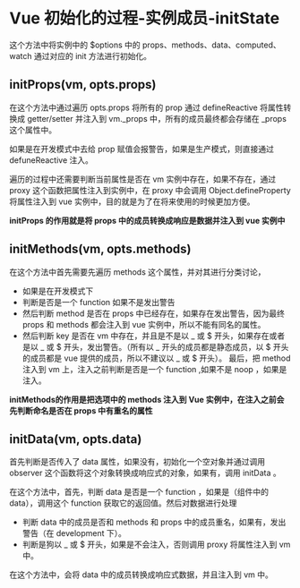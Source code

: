# Vue 初始化的过程-实例成员-initState

这个方法中将实例中的 $options 中的 props、methods、data、computed、watch 通过对应的 init 方法进行初始化。

## initProps(vm, opts.props)

在这个方法中通过遍历 opts.props 将所有的 prop 通过 defineReactive 将属性转换成 getter/setter 并注入到 vm._props 中，所有的成员最终都会存储在 _props 这个属性中。

如果是在开发模式中去给 prop 赋值会报警告，如果是生产模式，则直接通过 defuneReactive 注入。

遍历的过程中还需要判断当前属性是否在 vm 实例中存在，如果不存在，通过 proxy 这个函数把属性注入到实例中，在 proxy 中会调用 Object.defineProperty 将属性注入到 vue 实例中，目的就是为了在将来使用的时候更加方便。

**initProps 的作用就是将 props 中的成员转换成响应是数据并注入到 vue 实例中**

## initMethods(vm, opts.methods)

在这个方法中首先需要先遍历 methods 这个属性，并对其进行分类讨论，

- 如果是在开发模式下
 - 判断是否是一个 function 如果不是发出警告
 - 然后判断 method 是否在 props 中已经存在，如果存在发出警告，因为最终 props 和 methods 都会注入到 vue 实例中，所以不能有同名的属性。
 - 然后判断 key 是否在 vm 中存在，并且是不是以 _ 或 $ 开头，如果存在或者是以 _ 或 $ 开头，发出警告。（所有以 _ 开头的成员都是静态成员，以 $ 开头的成员都是 vue 提供的成员，所以不建议以 _ 或 $ 开头）。
最后，把 method 注入到 vm 上，注入之前判断是否是一个 function ,如果不是 noop ，如果是注入。

**initMethods的作用是把选项中的 methods 注入到 Vue 实例中，在注入之前会先判断命名是否在 props 中有重名的属性**

## initData(vm, opts.data)

首先判断是否传入了 data 属性，如果没有，初始化一个空对象并通过调用 observer 这个函数将这个对象转换成响应式的对象，如果有，调用 initData 。

在这个方法中，首先，判断 data 是否是一个 function ，如果是（组件中的 data），调用这个 function 获取它的返回值。然后对数据进行处理

- 判断 data 中的成员是否和 methods 和 props 中的成员重名，如果有，发出警告（在 development 下）。
- 判断是狗以 _ 或 $ 开头，如果是不会注入，否则调用 proxy 将属性注入到 vm 中。

在这个方法中，会将 data 中的成员转换成响应式数据，并且注入到 vm 中。


